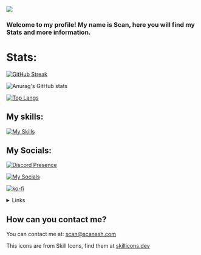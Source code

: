 ![](https://komarev.com/ghpvc/?username=scanash00&color=0e75b6&)

### Welcome to my profile! My name is Scan, here you will find my Stats and more information.

# Stats:
[![GitHub Streak](https://github-readme-streak-stats.herokuapp.com?user=scanash00&theme=catppuccin-frappe&hide_border=true)](https://git.io/streak-stats)

![Anurag's GitHub stats](https://github-readme-stats.vercel.app/api?username=scanash00&theme=catppuccin_mocha&show_icons=true)

[![Top Langs](https://github-readme-stats.vercel.app/api/top-langs/?username=scanash00&theme=catppuccin_mocha)](https://github.com/anuraghazra/github-readme-stats)

## My skills:
[![My Skills](https://skillicons.dev/icons?i=js,html,css,linux,ts,py,java)](https://scanash.com)

##  My Socials:
[![Discord Presence](https://lanyard.cnrad.dev/api/827389583342698536)](https://discord.com/users/827389583342698536)

[![My Socials](https://skillicons.dev/icons?i=discord,github,twitter)](https://scanash.com)

[![ko-fi](https://ko-fi.com/img/githubbutton_sm.svg)](https://ko-fi.com/P5P1VMR1D)

<details>
<summary>Links</summary>
<br>

<a href="https://scanash.com">Scan's Website</a> \- <a href="https://discord.com/users/827389583342698536/">Discord</a> \- <a href="https://github.com/scanash00">GitHub</a> \- <a href="https://x.com/x_ale_pro">X (Twitter)</a>
  
</details>



## How can you contact me?
You can contact me at: [scan@scanash.com](mailto:scan@scanash.com)

This icons are from Skill Icons, find them at [skillicons.dev](https://skillicons.dev/)


